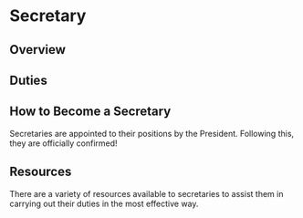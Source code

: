 # Secretary

## Overview
## Duties
## How to Become a Secretary
Secretaries are appointed to their positions by the President. Following this, they are officially confirmed!
## Resources
There are a variety of resources available to secretaries to assist them in carrying out their duties in the most effective way.